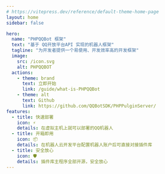 ```yaml
---
# https://vitepress.dev/reference/default-theme-home-page
layout: home
sidebar: false

hero:
  name: "PHPQQBot 框架"
  text: "基于 QQ开放平台API 实现的机器人框架"
  tagline: "为开发者提供一个易使用、开发效率高的开发框架"
  image:
    src: /icon.svg
    alt: PHPQQBOT
  actions:
    - theme: brand
      text: 立即开始
      link: /guide/what-is-PHPQQBot
    - theme: alt
      text: Github
      link: https://github.com/QQBotSDK/PHPPulginServer/
features:
  - title: 快速部署
    icon: ⚡
    details: 在虚拟主机上就可以部署的QQ机器人
  - title: 开箱即用
    icon: 📦
    details: 在机器人云开发平台配置机器人账户后可直接对接插件库
  - title: 安全放心
    icon: 🛡️
    details: 插件库主程序全部开源，安全放心
---
```


<style>
  :root {
  --vp-home-hero-name-color: transparent;
  --vp-home-hero-name-background: -webkit-linear-gradient(120deg, rgb(154, 186, 7) 15%, rgb(44, 150, 120));

  --vp-home-hero-image-background-image: linear-gradient(-45deg, rgb(26, 148, 188) 50%, rgb(85, 187, 138) 50%);       
  --vp-home-hero-image-filter: blur(44px);
}
</style>
